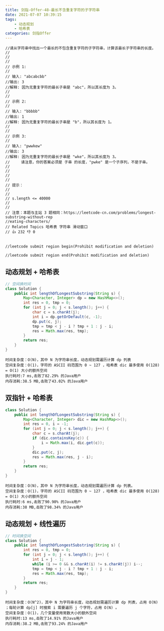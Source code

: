 ```yaml
---
title: 剑指-Offer-48-最长不含重复字符的子字符串
date: 2021-07-07 10:39:15
tags:
    - 动态规划
    - 哈希表
categories: 剑指Offer
---
```


```
//请从字符串中找出一个最长的不包含重复字符的子字符串，计算该最长子字符串的长度。 
//
// 
//
// 示例 1: 
//
// 输入: "abcabcbb"
//输出: 3 
//解释: 因为无重复字符的最长子串是 "abc"，所以其长度为 3。
// 
//
// 示例 2: 
//
// 输入: "bbbbb"
//输出: 1
//解释: 因为无重复字符的最长子串是 "b"，所以其长度为 1。
// 
//
// 示例 3: 
//
// 输入: "pwwkew"
//输出: 3
//解释: 因为无重复字符的最长子串是 "wke"，所以其长度为 3。
//     请注意，你的答案必须是 子串 的长度，"pwke" 是一个子序列，不是子串。
// 
//
// 
//
// 提示： 
//
// 
// s.length <= 40000 
// 
//
// 注意：本题与主站 3 题相同：https://leetcode-cn.com/problems/longest-substring-without-rep
//eating-characters/ 
// Related Topics 哈希表 字符串 滑动窗口 
// 👍 232 👎 0


//leetcode submit region begin(Prohibit modification and deletion)

//leetcode submit region end(Prohibit modification and deletion)
```

## 动态规划 + 哈希表

```java 
// 空间换时间
class Solution {
    public int lengthOfLongestSubstring(String s) {
        Map<Character, Integer> dp = new HashMap<>();
        int res = 0, tmp = 0;
        for (int j = 0; j < s.length(); j++) {
            char c = s.charAt(j);
            int i = dp.getOrDefault(c, -1);
            dp.put(c, j);
            tmp = tmp < j - i ? tmp + 1 : j - i;
            res = Math.max(res, tmp);
        }
        return res;
    }
}
```
    时间复杂度：O(N)，其中 N 为字符串长度，动态规划需遍历计算 dp 列表
    空间复杂度：O(1)，字符的 ASCII 码范围为 0 ~ 127 ，哈希表 dic 最多使用 O(128) = O(1) 大小的额外空间
    执行耗时:7 ms,击败了82.29% 的Java用户
    内存消耗:38.5 MB,击败了43.02% 的Java用户
    
## 双指针 + 哈希表    

```java 
class Solution {
    public int lengthOfLongestSubstring(String s) {
        Map<Character, Integer> dic = new HashMap<>();
        int res = 0, i = -1;
        for (int j = 0; j < s.length(); j++) {
            char c = s.charAt(j);
            if (dic.containsKey(c)) {
                i = Math.max(i, dic.get(c));
            }
            dic.put(c, j);
            res = Math.max(res, j - i);
        }
        return res;
    }
}
```
    时间复杂度：O(N)，其中 N 为字符串长度，动态规划需遍历计算 dp 列表。
    空间复杂度：O(1)，字符的 ASCII 码范围为 0 ~ 127 ，哈希表 dic 最多使用 O(128) = O(1) 大小的额外空间
    执行耗时:6 ms,击败了90.90% 的Java用户
	内存消耗:38 MB,击败了98.34% 的Java用户
    
## 动态规划 + 线性遍历

```java 
// 时间换空间
class Solution {
    public int lengthOfLongestSubstring(String s) {
        int res = 0, tmp = 0;
        for (int j = 0; j < s.length(); j++) {
            int i = j - 1;
            while (i >= 0 && s.charAt(i) != s.charAt(j)) i--;
            tmp = tmp < j - i ? tmp + 1 : j - i;
            res = Math.max(res, tmp);
        }
        return res;
    }
}
```
    时间复杂度：O(N^2)，其中 N 为字符串长度，动态规划需遍历计算 dp 列表，占用 O(N) ；每轮计算 dp[j] 时搜索 i 需要遍历 j 个字符，占用 O(N) 。
    空间复杂度：O(1)，几个变量使用常数大小的额外空间
    执行耗时:13 ms,击败了14.91% 的Java用户
    内存消耗:38.2 MB,击败了93.24% 的Java用户
    
